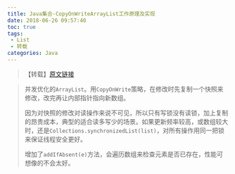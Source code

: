 ```yaml
---
title: Java集合-CopyOnWriteArrayList工作原理及实现
date: 2018-06-26 09:57:40
toc: true
tags: 
 - List
 - 转载
categories: Java
---
```


> 【转载】[原文链接](https://yikun.github.io/2015/04/28/Java-CopyOnWriteArrayList%E5%B7%A5%E4%BD%9C%E5%8E%9F%E7%90%86%E5%8F%8A%E5%AE%9E%E7%8E%B0/)

> 并发优化的`ArrayList`。用`CopyOnWrite`策略，在修改时先复制一个快照来修改，改完再让内部指针指向新数组。
>
> 因为对快照的修改对读操作来说不可见，所以只有写锁没有读锁，加上复制的昂贵成本，典型的适合读多写少的场景。如果更新频率较高，或数组较大时，还是`Collections.synchronizedList(list)`，对所有操作用同一把锁来保证线程安全更好。
>
> 增加了`addIfAbsent(e)`方法，会遍历数组来检查元素是否已存在，性能可想像的不会太好。

